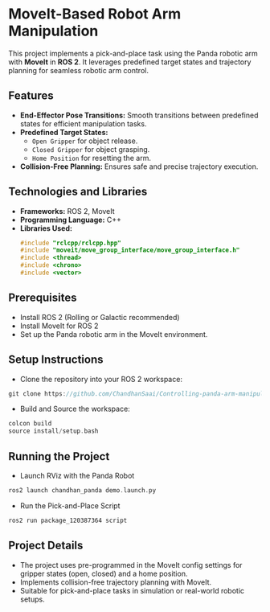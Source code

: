 # MoveIt-Based Robot Arm Manipulation

This project implements a pick-and-place task using the Panda robotic arm with **MoveIt** in **ROS 2**. It leverages predefined target states and trajectory planning for seamless robotic arm control.

## Features
- **End-Effector Pose Transitions:** Smooth transitions between predefined states for efficient manipulation tasks.
- **Predefined Target States:**
  - `Open Gripper` for object release.
  - `Closed Gripper` for object grasping.
  - `Home Position` for resetting the arm.
- **Collision-Free Planning:** Ensures safe and precise trajectory execution.

## Technologies and Libraries
- **Frameworks:** ROS 2, MoveIt
- **Programming Language:** C++
- **Libraries Used:**
  ```cpp
  #include "rclcpp/rclcpp.hpp"
  #include "moveit/move_group_interface/move_group_interface.h"
  #include <thread>
  #include <chrono>
  #include <vector>
  ```
## Prerequisites
- Install ROS 2 (Rolling or Galactic recommended)
- Install MoveIt for ROS 2
- Set up the Panda robotic arm in the MoveIt environment.
## Setup Instructions
- Clone the repository into your ROS 2 workspace:
```cpp
git clone https://github.com/ChandhanSaai/Controlling-panda-arm-manipulator-with-MoveIt.git
```
- Build and Source the workspace:
```cpp
colcon build
source install/setup.bash
```
## Running the Project
- Launch RViz with the Panda Robot
```cpp
ros2 launch chandhan_panda demo.launch.py
```
- Run the Pick-and-Place Script
```cpp
ros2 run package_120387364 script
```
## Project Details
- The project uses pre-programmed in the MoveIt config settings for gripper states (open, closed) and a home position.
- Implements collision-free trajectory planning with MoveIt.
- Suitable for pick-and-place tasks in simulation or real-world robotic setups.
